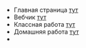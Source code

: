 - Главная страница [тут](https://education.yandex.ru/ege/go/webinars/mail#schedule)
- Вебчик [тут](https://www.youtube.com/watch?v=RqM2uEhSf6M)
- Классная работа [тут](https://education.yandex.ru/ege/collections/e93cdac6-fcef-46a6-bc6b-fd14af80f9a1/task/1)
- Домашняя работа [тут](https://education.yandex.ru/ege/collections/70246c0d-2c12-42ea-a7c8-89150917ac5a/task/1)
- 